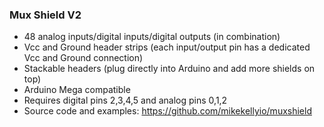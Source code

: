 ### Mux Shield V2
* 48 analog inputs/digital inputs/digital outputs (in combination)
* Vcc and Ground header strips (each input/output pin has a dedicated Vcc and Ground connection)
* Stackable headers (plug directly into Arduino and add more shields on top)
* Arduino Mega compatible
* Requires digital pins 2,3,4,5 and analog pins 0,1,2
* Source code and examples: https://github.com/mikekellyio/muxshield  
